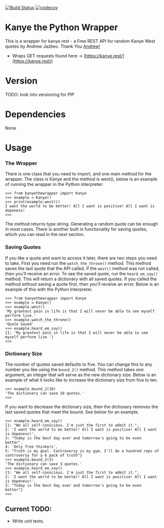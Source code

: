 [![Build Status](https://travis-ci.com/AlbertUlysses/kanyethewrapper.svg?branch=master)](https://travis-ci.com/AlbertUlysses/kanyethewrapper)
[![codecov](https://codecov.io/gh/AlbertUlysses/kanyethewrapper/branch/master/graph/badge.svg)](https://codecov.io/gh/AlbertUlysses/kanyethewrapper)

# Kanye the Python Wrapper
This is a wrapper for kanye.rest - a Free REST API for random Kanye West quotes by Andrew Jazbec.
Thank You [Andrew!](https://github.com/ajzbc)

* Wraps GET requests found here -> [https://kanye.rest/](https://kanye.rest/)

# Version
TODO: look into versioning for PIP

# Dependencies
None

# Usage
### The Wrapper

There is one class that you need to import, and one main method for the wrapper. The class is Kanye and the method is west(), below is an example of running the wrapper in the Python interpreter:
```
>>> from kanyethewrapper import Kanye
>>> example = Kanye()
>>> print(example.west())
I want the world to be better! All I want is positive! All I want is dopeness!
>>> 
```
The method returns type string. 
Generating a random quote can be enough in most cases. 
There is another built in functionality for saving quotes, which you can read in the next section.

### Saving Quotes

If you like a quote and want to access it later, there are two steps you need to take. 
First you need run the `watch_the_throne()` method. 
This method saves the last quote that the API called. 
If the `west()` method was not called, then you'll receive an error. 
To see the saved quote, run the `heard_em_say()` method. 
This will return a dictionary with all saved quotes. 
If you called the method without saving a quote first, then you'll receive an error. 
Below is an example of this with the Python Interpreter. 

```
>>> from kanyethewrapper import Kanye
>>> example = Kanye()
>>> example.west()
'My greatest pain in life is that I will never be able to see myself perform live.'
>>> example.watch_the_throne()
'Quote Saved'
>>> example.heard_em_say()
{1: 'My greatest pain in life is that I will never be able to see myself perform live.'}
>>> 
```

### Dictionary Size

The number of quotes saved defaults to five. 
You can change this to any number you like using the `bound_2()` method. 
This method takes one argument, an integer that will serve as the new dictionary size. 
Below is an example of what it looks like to increase the dictionary size from five to ten. 


```
>>> example.bound_2(10)
'The dictionary can save 10 quotes.'
>>> 
```  

If you want to decrease the dictionary size, then the dictionary removes the last saved quotes that meet the bound. 
See below for an example.

```
>>> example.heard_em_say()
{1: "We all self-conscious. I'm just the first to admit it.", 
2: 'I want the world to be better! All I want is positive! All I want is dopeness!', 
3: "Today is the best day ever and tomorrow's going to be even better", 
4: 'Only free thinkers', 
5: "Truth is my goal. Controversy is my gym. I'll do a hundred reps of controversy for a 6 pack of truth"}
>>> example.bound_2(3)
'The dictionary can save 3 quotes.'
>>> example.heard_em_say()
{1: "We all self-conscious. I'm just the first to admit it.", 
2: 'I want the world to be better! All I want is positive! All I want is dopeness!', 
3: "Today is the best day ever and tomorrow's going to be even better"}
>>> 

```

## Current TODO: 

* Write unit tests.
